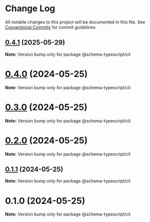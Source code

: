 # Change Log

All notable changes to this project will be documented in this file.
See [Conventional Commits](https://conventionalcommits.org) for commit guidelines.

## [0.4.1](https://github.com/pyramation/schema-typescript/compare/@schema-typescript/cli@0.4.0...@schema-typescript/cli@0.4.1) (2025-05-29)

**Note:** Version bump only for package @schema-typescript/cli





# [0.4.0](https://github.com/pyramation/schema-typescript/compare/@schema-typescript/cli@0.3.0...@schema-typescript/cli@0.4.0) (2024-05-25)

**Note:** Version bump only for package @schema-typescript/cli





# [0.3.0](https://github.com/pyramation/schema-typescript/compare/@schema-typescript/cli@0.2.0...@schema-typescript/cli@0.3.0) (2024-05-25)

**Note:** Version bump only for package @schema-typescript/cli





# [0.2.0](https://github.com/pyramation/schema-typescript/compare/@schema-typescript/cli@0.1.1...@schema-typescript/cli@0.2.0) (2024-05-25)

**Note:** Version bump only for package @schema-typescript/cli





## [0.1.1](https://github.com/pyramation/schema-typescript/compare/@schema-typescript/cli@0.1.0...@schema-typescript/cli@0.1.1) (2024-05-25)

**Note:** Version bump only for package @schema-typescript/cli





# 0.1.0 (2024-05-25)

**Note:** Version bump only for package @schema-typescript/cli
